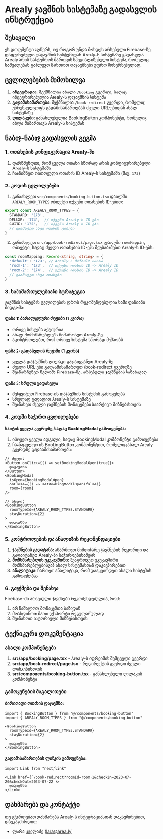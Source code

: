 # Arealy ჯავშნის სისტემაზე გადასვლის ინსტრუქცია

## შესავალი

ეს დოკუმენტი აღწერს, თუ როგორ უნდა მოხდეს არსებული Firebase-ზე დაფუძნებული დაჯავშნის სისტემიდან Arealy-ს სისტემაზე გადასვლა. Arealy არის სასტუმროს მართვის სპეციალიზებული სისტემა, რომელიც საშუალებას გაძლევთ მართოთ დაჯავშნები უფრო მოხერხებულად.

## ცვლილებების მიმოხილვა

1. **ინტეგრაცია:** შექმნილია ახალი `/booking` გვერდი, სადაც ინტეგრირებულია Arealy-ს დაჯავშნის სისტემა
2. **გადამისამართება:** შექმნილია `/book-redirect` გვერდი, რომელიც უზრუნველყოფს გადამისამართებას ძველი URL-ებიდან ახალ სისტემაზე
3. **ღილაკები:** განახლებულია BookingButton კომპონენტი, რომელიც ახლა მიმართავს Arealy-ს სისტემას

## ნაბიჯ-ნაბიჯ გადასვლის გეგმა

### 1. ოთახების კონფიგურაცია Arealy-ში

1. დარწმუნდით, რომ ყველა ოთახი სწორად არის კონფიგურირებული Arealy-ს სისტემაში
2. ჩაინიშნეთ თითოეული ოთახის ID Arealy-ს სისტემაში (მაგ. `173`)

### 2. კოდის ცვლილებები

1. განაახლეთ `src/components/booking-button.tsx` ფაილში `AREALY_ROOM_TYPES` ობიექტი თქვენი ოთახების ID-ებით:

```typescript
export const AREALY_ROOM_TYPES = {
  STANDARD: '173',
  DELUXE: '174',  // თქვენი Arealy-ს ID-ები
  SUITE: '175',   // თქვენი Arealy-ს ID-ები
  // დაამატეთ სხვა ოთახის ტიპები
}
```

2. განაახლეთ `src/app/book-redirect/page.tsx` ფაილში `roomMapping` ობიექტი, სადაც ძველი ოთახების ID-ებს შეუსაბამებთ Arealy-ს ID-ებს:

```typescript
const roomMapping: Record<string, string> = {
  'default': '173', // Arealy-ს default ოთახი
  'room-1': '173',  // თქვენი ოთახის ID -> Arealy ID
  'room-2': '174',  // თქვენი ოთახის ID -> Arealy ID
  // დაამატეთ სხვა ოთახები
}
```

### 3. სამიმართულებიანი სტრატეგია

ჯავშნის სისტემის ცვლილების დროს რეკომენდებულია სამი ფაზიანი მიდგომა:

#### ფაზა 1: პარალელური რეჟიმი (1 კვირა)
- ორივე სისტემა აქტიურია
- ახალ მომხმარებლებს მიმართავთ Arealy-ზე
- აკონტროლებთ, რომ ორივე სისტემა სწორად მუშაობს

#### ფაზა 2: გადასვლის რეჟიმი (1 კვირა)
- ყველა დაჯავშნის ღილაკი გადაიყვანეთ Arealy-ზე
- ძველი URL-ები გადაამისამართეთ /book-redirect გვერდზე
- შეინარჩუნეთ წვდომა Firebase-ზე, არსებული ჯავშნების სანახავად

#### ფაზა 3: სრული გადასვლა
- შეწყვიტეთ Firebase-ის დაჯავშნის სისტემის გამოყენება
- სრულად გადადით Arealy-ს სისტემაზე
- შეინახეთ ძველი ჯავშნების მონაცემები საარქივო მიზნებისთვის

### 4. კოდში საჭირო ცვლილებები

#### საიტის ყველა გვერდზე, სადაც BookingModal გამოიყენება:

1. იპოვეთ ყველა ადგილი, სადაც BookingModal კომპონენტი გამოიყენება
2. ჩაანაცვლეთ ის BookingButton კომპონენტით, რომელიც ახალ Arealy გვერდზე გადაამისამართებს:

```tsx
// ძველი:
<Button onClick={() => setBookingModalOpen(true)}>
  დაჯავშნა
</Button>
<BookingModal 
  isOpen={bookingModalOpen} 
  onClose={() => setBookingModalOpen(false)} 
  room={room} 
/>

// ახალი:
<BookingButton 
  roomTypeId={AREALY_ROOM_TYPES.STANDARD} 
  stayDuration={2}
>
  დაჯავშნა
</BookingButton>
```

### 5. კონტროლების და ანალიზის რეკომენდაციები

1. **ჯავშნების გადატანა:** აწარმოეთ მიმდინარე ჯავშნების რეკორდი და გადაიტანეთ Arealy-ში საჭიროებისამებრ
2. **მომხმარებლის უკუკავშირი:** შეაგროვეთ უკუკავშირი მომხმარებლებისგან ახალ სისტემასთან დაკავშირებით
3. **ანალიტიკა:** ჩართეთ ანალიტიკა, რომ დააკვირდეთ ახალი სისტემის გამოყენებას

### 6. გაუქმება და შენახვა

Firebase-ში არსებული ჯავშნები რეკომენდებულია, რომ:
1. არ წაშალოთ მონაცემთა ბაზიდან
2. მოახდინოთ მათი ექსპორტი რეგულარულად
3. შეინახოთ ისტორიული მიზნებისთვის

## ტექნიკური დოკუმენტაცია

### ახალი კომპონენტები

1. **src/app/booking/page.tsx** - Arealy-ს იფრეიმის შემცველი გვერდი
2. **src/app/book-redirect/page.tsx** - რედირექტის გვერდი ძველი ლინკებისთვის
3. **src/components/booking-button.tsx** - განახლებული ღილაკის კომპონენტი

### გამოყენების მაგალითები

#### ძირითადი ოთახის დაჯავშნა:
```tsx
import { BookingButton } from "@/components/booking-button"
import { AREALY_ROOM_TYPES } from "@/components/booking-button"

<BookingButton 
  roomTypeId={AREALY_ROOM_TYPES.STANDARD}
  stayDuration={2}
>
  დაჯავშნა
</BookingButton>
```

#### გადამისამართების ლინკის გამოყენება:
```tsx
import Link from "next/link"

<Link href={`/book-redirect?roomId=room-1&checkIn=2023-07-20&checkOut=2023-07-22`}>
  დაჯავშნა
</Link>
```

## დახმარება და კონტაქტი

თუ გჭირდებათ დახმარება Arealy-ს ინტეგრაციასთან დაკავშირებით, დაუკავშირდით:
- ლარა კველაძე (lara@area.ly) 
